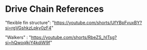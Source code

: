 # Drive Chain References

"flexible fin structure": "https://youtube.com/shorts/UfYBpFvuxBY?si=rgVGshkzLpky0zF4"

"Walkers" : "https://youtube.com/shorts/RbeZS_hITsg?si=hQwoqlkjY4kdiW9f"

